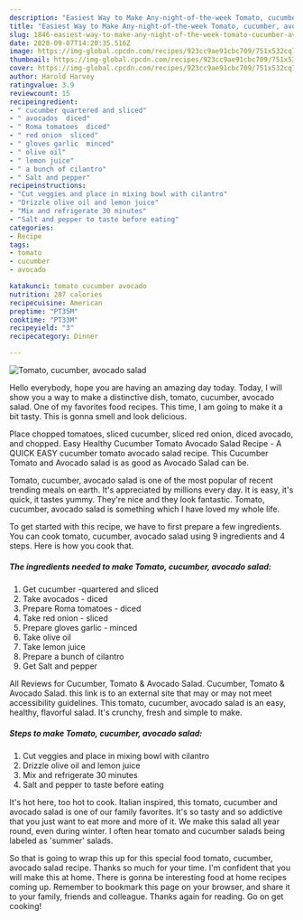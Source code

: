 ```yaml
---
description: "Easiest Way to Make Any-night-of-the-week Tomato, cucumber, avocado salad"
title: "Easiest Way to Make Any-night-of-the-week Tomato, cucumber, avocado salad"
slug: 1846-easiest-way-to-make-any-night-of-the-week-tomato-cucumber-avocado-salad
date: 2020-09-07T14:20:35.516Z
image: https://img-global.cpcdn.com/recipes/923cc9ae91cbc709/751x532cq70/tomato-cucumber-avocado-salad-recipe-main-photo.jpg
thumbnail: https://img-global.cpcdn.com/recipes/923cc9ae91cbc709/751x532cq70/tomato-cucumber-avocado-salad-recipe-main-photo.jpg
cover: https://img-global.cpcdn.com/recipes/923cc9ae91cbc709/751x532cq70/tomato-cucumber-avocado-salad-recipe-main-photo.jpg
author: Harold Harvey
ratingvalue: 3.9
reviewcount: 15
recipeingredient:
- " cucumber quartered and sliced"
- " avocados  diced"
- " Roma tomatoes  diced"
- " red onion  sliced"
- " gloves garlic  minced"
- " olive oil"
- " lemon juice"
- " a bunch of cilantro"
- " Salt and pepper"
recipeinstructions:
- "Cut veggies and place in mixing bowl with cilantro"
- "Drizzle olive oil and lemon juice"
- "Mix and refrigerate 30 minutes"
- "Salt and pepper to taste before eating"
categories:
- Recipe
tags:
- tomato
- cucumber
- avocado

katakunci: tomato cucumber avocado 
nutrition: 287 calories
recipecuisine: American
preptime: "PT35M"
cooktime: "PT33M"
recipeyield: "3"
recipecategory: Dinner

---
```



![Tomato, cucumber, avocado salad](https://img-global.cpcdn.com/recipes/923cc9ae91cbc709/751x532cq70/tomato-cucumber-avocado-salad-recipe-main-photo.jpg)

Hello everybody, hope you are having an amazing day today. Today, I will show you a way to make a distinctive dish, tomato, cucumber, avocado salad. One of my favorites food recipes. This time, I am going to make it a bit tasty. This is gonna smell and look delicious.

Place chopped tomatoes, sliced cucumber, sliced red onion, diced avocado, and chopped. Easy Healthy Cucumber Tomato Avocado Salad Recipe - A QUICK EASY cucumber tomato avocado salad recipe. This Cucumber Tomato and Avocado salad is as good as Avocado Salad can be.

Tomato, cucumber, avocado salad is one of the most popular of recent trending meals on earth. It's appreciated by millions every day. It is easy, it's quick, it tastes yummy. They're nice and they look fantastic. Tomato, cucumber, avocado salad is something which I have loved my whole life.


To get started with this recipe, we have to first prepare a few ingredients. You can cook tomato, cucumber, avocado salad using 9 ingredients and 4 steps. Here is how you cook that.

<!--inarticleads1-->

##### The ingredients needed to make Tomato, cucumber, avocado salad:

1. Get  cucumber -quartered and sliced
1. Take  avocados - diced
1. Prepare  Roma tomatoes - diced
1. Take  red onion - sliced
1. Prepare  gloves garlic - minced
1. Take  olive oil
1. Take  lemon juice
1. Prepare  a bunch of cilantro
1. Get  Salt and pepper


All Reviews for Cucumber, Tomato &amp; Avocado Salad. Cucumber, Tomato &amp; Avocado Salad. this link is to an external site that may or may not meet accessibility guidelines. This tomato, cucumber, avocado salad is an easy, healthy, flavorful salad. It&#39;s crunchy, fresh and simple to make. 

<!--inarticleads2-->

##### Steps to make Tomato, cucumber, avocado salad:

1. Cut veggies and place in mixing bowl with cilantro
1. Drizzle olive oil and lemon juice
1. Mix and refrigerate 30 minutes
1. Salt and pepper to taste before eating


It&#39;s hot here, too hot to cook. Italian inspired, this tomato, cucumber and avocado salad is one of our family favorites. It&#39;s so tasty and so addictive that you just want to eat more and more of it. We make this salad all year round, even during winter. I often hear tomato and cucumber salads being labeled as &#39;summer&#39; salads. 

So that is going to wrap this up for this special food tomato, cucumber, avocado salad recipe. Thanks so much for your time. I'm confident that you will make this at home. There is gonna be interesting food at home recipes coming up. Remember to bookmark this page on your browser, and share it to your family, friends and colleague. Thanks again for reading. Go on get cooking!
